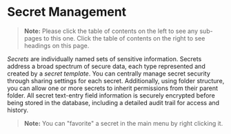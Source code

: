 [title]: # (Secret Management)
[tags]: # (Secret)
[priority]: # (1000)

# Secret Management

> **Note:** Please click the table of contents on the left to see any sub-pages to this one. Click the table of contents on the right to see headings on this page.

_Secrets_ are individually named sets of sensitive information. Secrets address a broad spectrum of secure data, each type represented and created by a _secret template_. You can centrally manage secret security through sharing settings for each secret. Additionally, using folder structure, you can allow one or more secrets to inherit permissions from their parent folder. All secret text-entry field information is securely encrypted before being stored in the database, including a detailed audit trail for access and history.

> **Note:** You can "favorite" a secret in the main menu by right clicking it.
